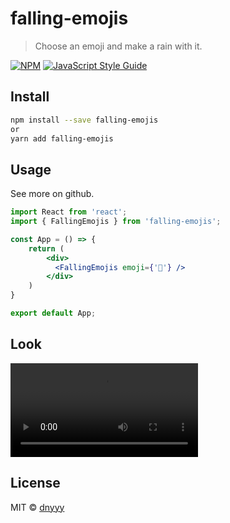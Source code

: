 # falling-emojis

> Choose an emoji and make a rain with it.

[![NPM](https://img.shields.io/npm/v/falling-emojis.svg)](https://www.npmjs.com/package/falling-emojis) [![JavaScript Style Guide](https://img.shields.io/badge/code_style-standard-brightgreen.svg)](https://standardjs.com)

## Install

```bash
npm install --save falling-emojis
or
yarn add falling-emojis
```

## Usage

See more on github.

```jsx
import React from 'react';
import { FallingEmojis } from 'falling-emojis';

const App = () => {
	return (
		<div>
		  <FallingEmojis emoji={'🎉'} />
		</div>
	)
}

export default App;
```

## Look

![Sample](https://i.imgur.com/LVTvE1U.mp4)

## License

MIT © [dnyyy](https://github.com/dnyyy)
